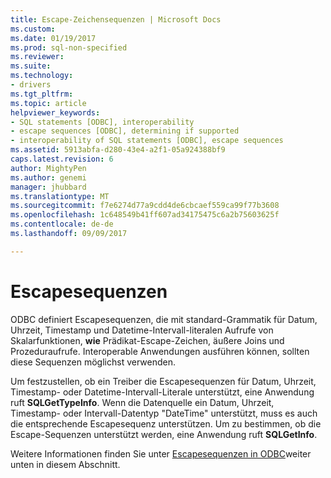 ```yaml
---
title: Escape-Zeichensequenzen | Microsoft Docs
ms.custom: 
ms.date: 01/19/2017
ms.prod: sql-non-specified
ms.reviewer: 
ms.suite: 
ms.technology:
- drivers
ms.tgt_pltfrm: 
ms.topic: article
helpviewer_keywords:
- SQL statements [ODBC], interoperability
- escape sequences [ODBC], determining if supported
- interoperability of SQL statements [ODBC], escape sequences
ms.assetid: 5913abfa-d280-43e4-a2f1-05a924388bf9
caps.latest.revision: 6
author: MightyPen
ms.author: genemi
manager: jhubbard
ms.translationtype: MT
ms.sourcegitcommit: f7e6274d77a9cdd4de6cbcaef559ca99f77b3608
ms.openlocfilehash: 1c648549b41ff607ad34175475c6a2b75603625f
ms.contentlocale: de-de
ms.lasthandoff: 09/09/2017

---
```

# <a name="escape-sequences"></a>Escapesequenzen
ODBC definiert Escapesequenzen, die mit standard-Grammatik für Datum, Uhrzeit, Timestamp und Datetime-Intervall-literalen Aufrufe von Skalarfunktionen, **wie** Prädikat-Escape-Zeichen, äußere Joins und Prozeduraufrufe. Interoperable Anwendungen ausführen können, sollten diese Sequenzen möglichst verwenden.  
  
 Um festzustellen, ob ein Treiber die Escapesequenzen für Datum, Uhrzeit, Timestamp- oder Datetime-Intervall-Literale unterstützt, eine Anwendung ruft **SQLGetTypeInfo**. Wenn die Datenquelle ein Datum, Uhrzeit, Timestamp- oder Intervall-Datentyp "DateTime" unterstützt, muss es auch die entsprechende Escapesequenz unterstützen. Um zu bestimmen, ob die Escape-Sequenzen unterstützt werden, eine Anwendung ruft **SQLGetInfo**.  
  
 Weitere Informationen finden Sie unter [Escapesequenzen in ODBC](../../../odbc/reference/develop-app/escape-sequences-in-odbc.md)weiter unten in diesem Abschnitt.
